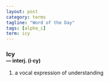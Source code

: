 ```yaml
---
layout: post
category: terms
tagline: "Word of the Day"
tags: [alpha_i]
term: icy
---
```


<h3>Icy<br/> <small>&mdash; interj. (i<span>&middot;</span>cy)</small></h3>
<p><ol>
<li>a vocal expression of understanding</li>
</ol></p>
